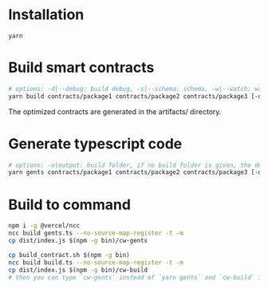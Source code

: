 # Installation

`yarn`

# Build smart contracts

```bash
# options: -d|--debug: build debug, -s|--schema: schema, -w|--watch: watch mode, -o|--output: build folder
yarn build contracts/package1 contracts/package2 contracts/package3 [-o build_folder] [-d] [-s] [-w]
```

The optimized contracts are generated in the artifacts/ directory.

# Generate typescript code

```bash
# options: -o|output: build folder, if no build folder is given, the default output is current directory
yarn gents contracts/package1 contracts/package2 contracts/package3 [-o build_folder] [--react-query]

```

# Build to command

```bash
npm i -g @vercel/ncc
ncc build gents.ts --no-source-map-register -t -m
cp dist/index.js $(npm -g bin)/cw-gents

cp build_contract.sh $(npm -g bin)
ncc build build.ts --no-source-map-register -t -m
cp dist/index.js $(npm -g bin)/cw-build
# then you can type `cw-gents` instead of `yarn gents` and `cw-build` instead of `yarn build`
```
